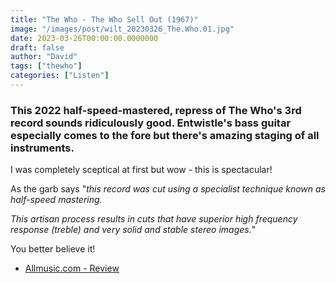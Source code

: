 ```yaml
---
title: "The Who - The Who Sell Out (1967)"
image: "/images/post/wilt_20230326_The.Who.01.jpg"
date: 2023-03-26T00:00:00.0000000
draft: false
author: "David"
tags: ["thewho"]
categories: ["Listen"]
---
```

### This 2022 half-speed-mastered, repress of The Who's 3rd record sounds ridiculously good. Entwistle's bass guitar especially comes to the fore but there's amazing staging of all instruments.

 I was completely sceptical at first but wow - this is spectacular!

 As the garb says "*this record was cut using a specialist technique known as half-speed mastering.*

 *This artisan process results in cuts that have superior high frequency response (treble) and very solid and stable stereo images.*"

 You better believe it!

-  [Allmusic.com - Review](https://www.allmusic.com/album/the-who-sell-out-mw0000652659)